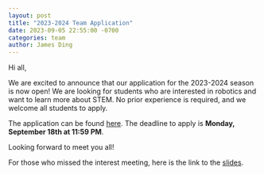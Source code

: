 ```yaml
---
layout: post
title: "2023-2024 Team Application"
date: 2023-09-05 22:55:00 -0700
categories: team
author: James Ding
---
```


Hi all, 

We are excited to announce that our application for the 2023-2024 season is now open! We are looking for students who are interested in robotics and want to learn more about STEM. No prior experience is required, and we welcome all students to apply.

The application can be found [here](https://go.rambots.org/application). The deadline to apply is **Monday, September 18th at 11:59 PM**.

Looking forward to meet you all!

For those who missed the interest meeting, here is the link to the [slides](https://go.rambots.org/2023-interest-meeting-slides).